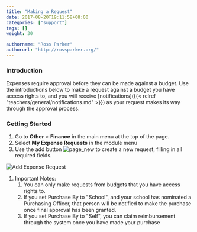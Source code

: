 ```yaml
---
title: "Making a Request"
date: 2017-08-20T19:11:58+08:00
categories: ["support"]
tags: []
weight: 30

authorname: "Ross Parker"
authorurl: "http://rossparker.org/"
---
```


### Introduction

Expenses require approval before they can be made against a budget. Use the introductions below to make a request against a budget you have access rights to, and you will receive [notifications]({{< relref "teachers/general/notifications.md" >}}) as your request makes its way through the approval process.

### Getting Started

1.  Go to **Other** > **Finance** in the main menu at the top of the page.
2.  Select **My Expense Requests** in the module menu
3.  Use the add button ![page_new](https://gibbonedu.org/wp-content/uploads/2012/12/page_new.gif?classes=inline) to create a new request, filling in all required fields.

![Add Expense Request](https://gibbonedu.org/wp-content/uploads/2016/03/Add-Expense-Request-730x1024.png)

1.  Important Notes:
    1.  You can only make requests from budgets that you have access rights to.
    2.  If you set Purchase By to "School", and your school has nominated a Purchasing Officer, that person will be notified to make the purchase once final approval has been granted.
    3.  If you set Purchase By to "Self", you can claim reimbursement through the system once you have made your purchase
